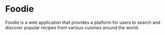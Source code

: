 # Foodie
Foodie is a web application that provides a platform for users to search and discover popular recipes from various cuisines around the world. 

